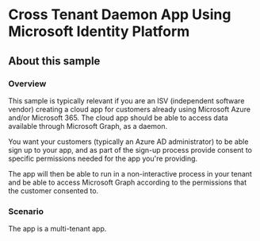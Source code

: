 # Cross Tenant Daemon App Using Microsoft Identity Platform

## About this sample

### Overview

This sample is typically relevant if you are an ISV (independent software vendor) creating a cloud app for customers already using Microsoft Azure and/or Microsoft 365. The cloud app should be able to access data available through Microsoft Graph, as a daemon.  

You want your customers (typically an Azure AD administrator) to be able sign up to your app, and as part of the sign-up process provide consent to specific permissions needed for the app you're providing.  

The app will then be able to run in a non-interactive process in your tenant and be able to access Microsoft Graph according to the permissions that the customer consented to.

### Scenario

The app is a multi-tenant app.